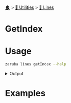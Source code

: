 <!--startTocHeader-->
[🏠](../../README.md) > [🔧 Utilities](../README.md) > [🚈 Lines](README.md)
# GetIndex
<!--endTocHeader-->


# Usage

<!--startCode-->
```bash
zaruba lines getIndex --help
```
 
<details>
<summary>Output</summary>
 
```````
Return index of lines matching the patterns at desiredPatternIndex

Usage:
  zaruba lines getIndex <jsonStrList> <jsonStrListPatterns> [flags]

Examples:

Getting line index that match the last element of the pattern
    > zaruba lines getIndex '["a", "a", "b", "c", "d", "e"]' '["a", "b", "d"]'
    4
    > zaruba lines getIndex '["a", "a", "b", "c", "d", "e"]' '["a", "b", "d"]' --index=-1
    4

lines:        ["a", "a", "b", "c", "d", "e"]
                0    1    2    3    4    5
                                    ^
                                    line index that match the last index of the pattern
patterns:     ["a",    , "b",      "d"]
                0         1         2
                                    ^
                                    last index of the pattern

Getting line index that match the desired index of the pattern
    > zaruba lines getIndex '["a", "a", "b", "c", "d", "e"]' '["a", "b", "d"]' --index=1
    2

lines:        ["a", "a", "b", "c", "d", "e"]
                0    1    2    3    4    5
                          ^
                          line index that match the desired index of the pattern
patterns:     ["a",    , "b",      "d"]
                0         1         2
                          ^
                          desired index of the pattern


Flags:
  -h, --help        help for getIndex
  -i, --index int   desired pattern index (default -1)
```````
</details>
<!--endCode-->

# Examples



<!--startTocSubTopic-->
<!--endTocSubTopic-->